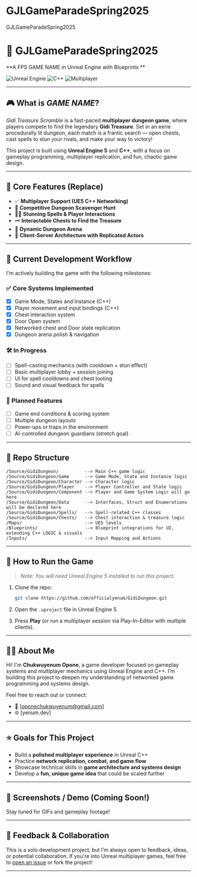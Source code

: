 # GJLGameParadeSpring2025
GJLGameParadeSpring2025

# 🏰 GJLGameParadeSpring2025

**A FPS GAME NAME in Unreal Engine with Blueprints **

![Unreal Engine](https://img.shields.io/badge/Engine-Unreal%20Engine-1f1f1f?logo=unrealengine&logoColor=white)
![C++](https://img.shields.io/badge/Language-C++-blue)
![Multiplayer](https://img.shields.io/badge/Gameplay-Multiplayer-green)

---

## 🎮 What is *GAME NAME*?

*Gidi Treasure Scramble* is a fast-paced **multiplayer dungeon game**, where players compete to find the legendary **Gidi Treasure**. Set in an eerie procedurally lit dungeon, each match is a frantic search — open chests, cast spells to stun your rivals, and make your way to victory!

This project is built using **Unreal Engine 5** and **C++**, with a focus on gameplay programming, multiplayer replication, and fun, chaotic game design.

---

## 🧩 Core Features (Replace)

- ✅ **Multiplayer Support (UE5 C++ Networking)**
- 🎯 **Competitive Dungeon Scavenger Hunt**
- 🧙‍♂️ **Stunning Spells & Player Interactions**
- 🗝️ **Interactable Chests to Find the Treasure**
- 🧭 **Dynamic Dungeon Arena**
- 📡 **Client-Server Architecture with Replicated Actors**

---

## 🚧 Current Development Workflow

I'm actively building the game with the following milestones:

### ✅ Core Systems Implemented
- [x] Game Mode, States and Instance (C++)
- [x] Player movement and input bindings (C++)
- [x] Chest interaction system
- [x] Door Open system
- [x] Networked chest and Door state replication
- [x] Dungeon arena polish & navigation

### 🛠️ In Progress
- [ ] Spell-casting mechanics (with cooldown + stun effect)
- [ ] Basic multiplayer lobby + session joining
- [ ] UI for spell cooldowns and chest looting
- [ ] Sound and visual feedback for spells

### 🧪 Planned Features
- [ ] Game end conditions & scoring system
- [ ] Multiple dungeon layouts
- [ ] Power-ups or traps in the environment
- [ ] AI-controlled dungeon guardians (stretch goal)

---

## 📂 Repo Structure

```
/Source/GidiDungeon/          --> Main C++ game logic
/Source/GidiDungeon/Game      --> Game Mode, State and Instance logic
/Source/GidiDungeon/Character --> Character logic
/Source/GidiDungeon/Player    --> Player Controller and State logic
/Source/GidiDungeon/Component --> Player and Game System Logic will go here
/Source/GidiDungeon/Data      --> Interfaces, Struct and Enumerations will be declared here
/Source/GidiDungeon/Spells/   --> Spell-related C++ classes
/Source/GidiDungeon/Chests/   --> Chest interaction & treasure logic
/Maps/                        --> UE5 levels
/Blueprints/                  --> Blueprint integrations for UI, extending C++ LOGIC & visuals
/Inputs/                      --> Input Mapping and Actions
```

---

## 🚀 How to Run the Game

> *Note: You will need Unreal Engine 5 installed to run this project.*

1. Clone the repo:
   ```bash
   git clone https://github.com/officialyenum/GidiDungeon.git
   ```

2. Open the `.uproject` file in Unreal Engine 5.

3. Press **Play** (or run a multiplayer session via Play-In-Editor with multiple clients).

---

## 🙋‍♂️ About Me

Hi! I'm **Chukwuyenum Opone**, a game developer focused on gameplay systems and multiplayer mechanics using Unreal Engine and C++. I’m building this project to deepen my understanding of networked game programming and systems design.

Feel free to reach out or connect:
- 📧 [oponechukwuyenum@gmail.com]
- 🌐 [yenum.dev]

---

## ⭐️ Goals for This Project

- Build a **polished multiplayer experience** in Unreal C++
- Practice **network replication, combat, and game flow**
- Showcase technical skills in **game architecture and systems design**
- Develop a **fun, unique game idea** that could be scaled further

---

## 📸 Screenshots / Demo (Coming Soon!)

Stay tuned for GIFs and gameplay footage!

---

## 📣 Feedback & Collaboration

This is a solo development project, but I’m always open to feedback, ideas, or potential collaboration. If you're into Unreal multiplayer games, feel free to [open an issue](#) or fork the project!

---

